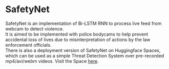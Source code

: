 # SafetyNet
SafetyNet is an implementation of Bi-LSTM RNN to process live feed from webcam to detect violence. <br>
It is aimed to be implemented with police bodycams to help prevent accidental loss of lives due to misinterpretation of actions by the law enforcement officials. <br>
There is also a deployment version of SafetyNet on Huggingface Spaces, which can be used as a simple Threat Detection System over pre-recorded mp4/avi/webm videos. Visit the Space [here](https://huggingface.co/spaces/jeonananya/threat_detection).
